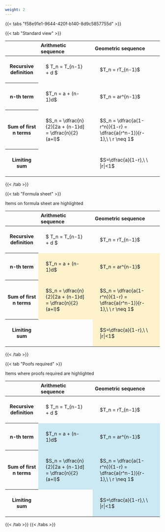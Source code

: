 ```yaml
---
weight: 2
---
```


{{< tabs "f58e91e1-9644-420f-b140-8d9c5857755d" >}}

{{< tab "Standard view" >}}

<style type="text/css">
#T_5a375 th.col_heading {
  text-align: left;
  font-size: 1em;
}
#T_5a375 td {
  text-align: left;
  font-size: 1em;
  padding: 1.5em;
}
</style>
<table id="T_5a375">
  <thead>
    <tr>
      <th class="blank level0" >&nbsp;</th>
      <th id="T_5a375_level0_col0" class="col_heading level0 col0" >Arithmetic sequence</th>
      <th id="T_5a375_level0_col1" class="col_heading level0 col1" >Geometric sequence</th>
    </tr>
  </thead>
  <tbody>
    <tr>
      <th id="T_5a375_level0_row0" class="row_heading level0 row0" >Recursive definition</th>
      <td id="T_5a375_row0_col0" class="data row0 col0" >$ T_n = T_{n-1} + d $</td>
      <td id="T_5a375_row0_col1" class="data row0 col1" >$T_n = rT_{n-1}$</td>
    </tr>
    <tr>
      <th id="T_5a375_level0_row1" class="row_heading level0 row1" >n-th term</th>
      <td id="T_5a375_row1_col0" class="data row1 col0" >$T_n = a + (n-1)d$</td>
      <td id="T_5a375_row1_col1" class="data row1 col1" >$T_n = ar^{n-1}$</td>
    </tr>
    <tr>
      <th id="T_5a375_level0_row2" class="row_heading level0 row2" >Sum of first n terms</th>
      <td id="T_5a375_row2_col0" class="data row2 col0" >$S_n = \dfrac{n}{2}[2a + (n-1)d] = \dfrac{n}{2}(a+l)$</td>
      <td id="T_5a375_row2_col1" class="data row2 col1" >$S_n = \dfrac{a(1-r^n)}{1-r} = \dfrac{a(r^n-1)}{r-1},\ \  r \neq 1$</td>
    </tr>
    <tr>
      <th id="T_5a375_level0_row3" class="row_heading level0 row3" >Limiting sum</th>
      <td id="T_5a375_row3_col0" class="data row3 col0" ></td>
      <td id="T_5a375_row3_col1" class="data row3 col1" >$S=\dfrac{a}{1-r},\ \ |r|<1$</td>
    </tr>
  </tbody>
</table>
{{< /tab >}}

{{< tab "Formula sheet" >}}

Items on formula sheet are highlighted 
<br>
<style type="text/css">
#T_e272a th.col_heading {
  text-align: left;
  font-size: 1em;
}
#T_e272a td {
  text-align: left;
  font-size: 1em;
  padding: 1.5em;
}
#T_e272a_row0_col0, #T_e272a_row0_col1, #T_e272a_row3_col0 {
  background-color: rgba(0,0,0,0);
}
#T_e272a_row1_col0, #T_e272a_row1_col1, #T_e272a_row2_col0, #T_e272a_row2_col1, #T_e272a_row3_col1 {
  background-color: rgba(255,194,10, 0.2);
}
</style>
<table id="T_e272a">
  <thead>
    <tr>
      <th class="blank level0" >&nbsp;</th>
      <th id="T_e272a_level0_col0" class="col_heading level0 col0" >Arithmetic sequence</th>
      <th id="T_e272a_level0_col1" class="col_heading level0 col1" >Geometric sequence</th>
    </tr>
  </thead>
  <tbody>
    <tr>
      <th id="T_e272a_level0_row0" class="row_heading level0 row0" >Recursive definition</th>
      <td id="T_e272a_row0_col0" class="data row0 col0" >$ T_n = T_{n-1} + d $</td>
      <td id="T_e272a_row0_col1" class="data row0 col1" >$T_n = rT_{n-1}$</td>
    </tr>
    <tr>
      <th id="T_e272a_level0_row1" class="row_heading level0 row1" >n-th term</th>
      <td id="T_e272a_row1_col0" class="data row1 col0" >$T_n = a + (n-1)d$</td>
      <td id="T_e272a_row1_col1" class="data row1 col1" >$T_n = ar^{n-1}$</td>
    </tr>
    <tr>
      <th id="T_e272a_level0_row2" class="row_heading level0 row2" >Sum of first n terms</th>
      <td id="T_e272a_row2_col0" class="data row2 col0" >$S_n = \dfrac{n}{2}[2a + (n-1)d] = \dfrac{n}{2}(a+l)$</td>
      <td id="T_e272a_row2_col1" class="data row2 col1" >$S_n = \dfrac{a(1-r^n)}{1-r} = \dfrac{a(r^n-1)}{r-1},\ \  r \neq 1$</td>
    </tr>
    <tr>
      <th id="T_e272a_level0_row3" class="row_heading level0 row3" >Limiting sum</th>
      <td id="T_e272a_row3_col0" class="data row3 col0" ></td>
      <td id="T_e272a_row3_col1" class="data row3 col1" >$S=\dfrac{a}{1-r},\ \ |r|<1$</td>
    </tr>
  </tbody>
</table>
{{< /tab >}}

{{< tab "Poofs required" >}}

Items where proofs required are highlighted 
<br>
<style type="text/css">
#T_cc4c0 th.col_heading {
  text-align: left;
  font-size: 1em;
}
#T_cc4c0 td {
  text-align: left;
  font-size: 1em;
  padding: 1.5em;
}
#T_cc4c0_row0_col0, #T_cc4c0_row0_col1, #T_cc4c0_row3_col0 {
  background-color: rgba(0,0,0,0);
}
#T_cc4c0_row1_col0, #T_cc4c0_row1_col1, #T_cc4c0_row2_col0, #T_cc4c0_row2_col1, #T_cc4c0_row3_col1 {
  background-color: rgba(0,150,200, 0.2);
}
</style>
<table id="T_cc4c0">
  <thead>
    <tr>
      <th class="blank level0" >&nbsp;</th>
      <th id="T_cc4c0_level0_col0" class="col_heading level0 col0" >Arithmetic sequence</th>
      <th id="T_cc4c0_level0_col1" class="col_heading level0 col1" >Geometric sequence</th>
    </tr>
  </thead>
  <tbody>
    <tr>
      <th id="T_cc4c0_level0_row0" class="row_heading level0 row0" >Recursive definition</th>
      <td id="T_cc4c0_row0_col0" class="data row0 col0" >$ T_n = T_{n-1} + d $</td>
      <td id="T_cc4c0_row0_col1" class="data row0 col1" >$T_n = rT_{n-1}$</td>
    </tr>
    <tr>
      <th id="T_cc4c0_level0_row1" class="row_heading level0 row1" >n-th term</th>
      <td id="T_cc4c0_row1_col0" class="data row1 col0" >$T_n = a + (n-1)d$</td>
      <td id="T_cc4c0_row1_col1" class="data row1 col1" >$T_n = ar^{n-1}$</td>
    </tr>
    <tr>
      <th id="T_cc4c0_level0_row2" class="row_heading level0 row2" >Sum of first n terms</th>
      <td id="T_cc4c0_row2_col0" class="data row2 col0" >$S_n = \dfrac{n}{2}[2a + (n-1)d] = \dfrac{n}{2}(a+l)$</td>
      <td id="T_cc4c0_row2_col1" class="data row2 col1" >$S_n = \dfrac{a(1-r^n)}{1-r} = \dfrac{a(r^n-1)}{r-1},\ \  r \neq 1$</td>
    </tr>
    <tr>
      <th id="T_cc4c0_level0_row3" class="row_heading level0 row3" >Limiting sum</th>
      <td id="T_cc4c0_row3_col0" class="data row3 col0" ></td>
      <td id="T_cc4c0_row3_col1" class="data row3 col1" >$S=\dfrac{a}{1-r},\ \ |r|<1$</td>
    </tr>
  </tbody>
</table>
{{< /tab >}}
{{< /tabs >}}
